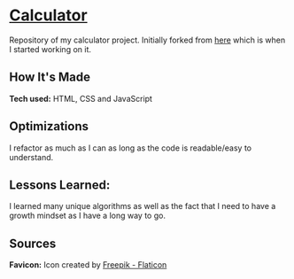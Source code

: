 # [Calculator](https://am-png.github.io/calculator/)
Repository of my calculator project. Initially forked from [here](https://github.com/leonnoel/100devs-calculator) which is when I started working on it.

## How It's Made
**Tech used:** HTML, CSS and JavaScript

## Optimizations
I refactor as much as I can as long as the code is readable/easy to understand.

## Lessons Learned:
I learned many unique algorithms as well as the fact that I need to have a growth mindset as I have a long way to go.

## Sources
**Favicon:** Icon created by [Freepik - Flaticon](https://www.flaticon.com/free-icons/calculator)
